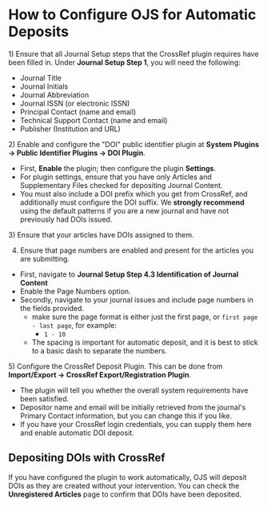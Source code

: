 # How to Configure OJS for Automatic Deposits

​1) Ensure that all Journal Setup steps that the CrossRef plugin requires have been filled in. Under **Journal Setup Step 1**, you will need the following:

-   Journal Title
-   Journal Initials
-   Journal Abbreviation
-   Journal ISSN (or electronic ISSN)
-   Principal Contact (name and email)
-   Technical Support Contact (name and email)
-   Publisher (Institution and URL)

​2) Enable and configure the "DOI" public identifier plugin at **System Plugins -\> Public Identifier Plugins -\> DOI Plugin**.

-   First, **Enable** the plugin; then configure the plugin **Settings**.
-   For plugin settings, ensure that you have only Articles and Supplementary Files checked for depositing Journal Content.
-   You must also include a DOI prefix which you get from CrossRef, and additionally must configure the DOI suffix. We **strongly recommend** using the default patterns if you are a new journal and have not previously had DOIs issued.

​3) Ensure that your articles have DOIs assigned to them.

4) Ensure that page numbers are enabled and present for the articles you are submitting.

- First, navigate to **Journal Setup Step 4.3  Identification of Journal Content**
- Enable the Page Numbers option.
- Secondly, navigate to your journal issues and include page numbers in the fields provided.
    - make sure the page format is either just the first page, or `first page - last page`, for example:
        - `1 - 10`
    - The spacing is important for automatic deposit, and it is best to stick to a basic dash to separate the numbers.

​5) Configure the CrossRef Deposit Plugin. This can be done from **Import/Export -\> CrossRef Export/Registration Plugin**.

-   The plugin will tell you whether the overall system requirements have been satisfied.
-   Depositor name and email will be initially retrieved from the journal's Primary Contact information, but you can change this if you like.
-   If you have your CrossRef login credentials, you can supply them here and enable automatic DOI deposit.

## Depositing DOIs with CrossRef

If you have configured the plugin to work automatically, OJS will deposit DOIs as they are created without your intervention. You can check the **Unregistered Articles** page to confirm that DOIs have been deposited.
